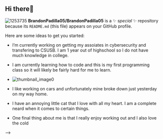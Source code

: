 ## Hi there👋
![1253735](https://github.com/user-attachments/assets/a926ca6a-f6d7-4dcc-b367-3c7c384c8f05)
**BrandonPadilla05/BrandonPadilla05** is a ✨ _special_ ✨ repository because its `README.md` (this file) appears on your GitHub profile.

Here are some ideas to get you started:

-  I’m currently working on getting my assoiates in cybersecurity and transfering to CSUSB. I am 1 year out of highschool so I do not have much knowledge in college. 
-  I am currently learning how to code and this is my first programming class so it will likely be fairly hard for me to learn. 
-  ![thumbnail_image0](https://github.com/user-attachments/assets/27a38573-f43e-4149-9d83-4be9521304aa)

-  I like working on cars and unfortunately mine broke down just yesterday on my way home.
-  I have an annoying little cat that I love with all my heart. I am a complete neard when it comes to certain things.
-  One final thing about me is that I really enjoy working out and I also love the cold

-->
